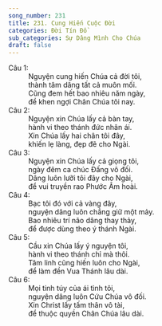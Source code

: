 ```yaml
---
song_number: 231
title: 231. Cung Hiến Cuộc Đời
categories: Đời Tín Đồ
sub_categories: Sự Dâng Mình Cho Chúa
draft: false
---
```

<dl><dt>Câu 1:</dt><dd data-verse="1">Nguyện cung hiến Chúa cả đời tôi, <br/>thành tâm dâng tất cả muôn mối. <br/>Cũng đem hết bao nhiêu năm ngày, <br/>để khen ngợi Chân Chúa tôi nay. </dd><dt>Câu 2:</dt><dd data-verse="2">Nguyện xin Chúa lấy cả bàn tay, <br/>hành vi theo thánh đức nhân ái. <br/>Xin Chúa lấy hai chân tôi đây, <br/>khiến lẹ làng, đẹp đẽ cho Ngài. </dd><dt>Câu 3:</dt><dd data-verse="3">Nguyện xin Chúa lấy cả giọng tôi, <br/>ngày đêm ca chúc Đấng vô đối. <br/>Dâng luôn lưỡi tôi đây cho Ngài, <br/>để vui truyền rao Phước Âm hoài. </dd><dt>Câu 4:</dt><dd data-verse="3">Bạc tôi đó với cả vàng đây, <br/>nguyện dâng luôn chẳng giữ một mảy. <br/>Bao nhiêu trí não dâng thay thảy, <br/>để được dùng theo ý thánh Ngài. </dd><dt>Câu 5:</dt><dd data-verse="3">Cầu xin Chúa lấy ý nguyện tôi, <br/>hành vi theo thánh chỉ mà thôi. <br/>Tâm linh cũng hiến luôn cho Ngài, <br/>để làm đền Vua Thánh lâu dài. </dd><dt>Câu 6:</dt><dd data-verse="3"> Mọi tinh túy của ái tình tôi, <br/>nguyện dâng luôn Cứu Chúa vô đối. <br/>Xin Christ lấy tấm thân vô tài, <br/>để thuộc quyền Chân Chúa lâu dài. </dd></dl>
